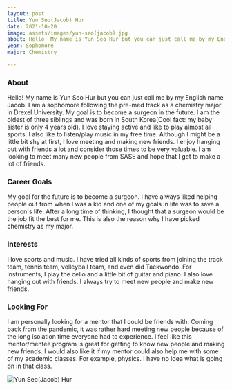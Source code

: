 ```yaml
---
layout: post
title: Yun Seo(Jacob) Hur 
date: 2021-10-20
image: assets/images/yun-seo(jacob).jpg
about: Hello! My name is Yun Seo Hur but you can just call me by my English name Jacob. I am a sophomore following the pre-med track as a chemistry major in Drexel University. My goal is to become a surgeon in the future. I am the oldest of three siblings and was born in South Korea (Cool fact- my baby sister is only 4 years old). I love staying active and like to play almost all sports. I also like to listen/play music in my free time. Although I might be a little bit shy at first, I love meeting and making new friends. I enjoy hanging out with friends a lot and consider those times to be very valuable. I am looking to meet many new people from SASE and hope that I get to make a lot of friends. 
year: Sophomore
major: Chemistry 

---
```


### About

Hello! My name is Yun Seo Hur but you can just call me by my English name Jacob. I am a sophomore following the pre-med track as a chemistry major in Drexel University. My goal is to become a surgeon in the future. I am the oldest of three siblings and was born in South Korea(Cool fact: my baby sister is only 4 years old). I love staying active and like to play almost all sports. I also like to listen/play music in my free time. Although I might be a little bit shy at first, I love meeting and making new friends. I enjoy hanging out with friends a lot and consider those times to be very valuable. I am looking to meet many new people from SASE and hope that I get to make a lot of friends. 

### Career Goals

My goal for the future is to become a surgeon. I have always liked helping people out from when I was a kid and one of my goals in life was to save a person's life. After a long time of thinking, I thought that a surgeon would be the job fit the best for me. This is also the reason why I have picked chemistry as my major. 

### Interests

I love sports and music. I have tried all kinds of sports from joining the track team, tennis team, volleyball team, and even did Taekwondo. For instruments, I play the cello and a little bit of guitar and piano. I also love hanging out with friends. I always try to meet new people and make new friends. 

### Looking For

I am personally looking for a mentor that I could be friends with. Coming back from the pandemic, it was rather hard meeting new people because of the long isolation time everyone had to experience. I feel like this mentor/mentee program is great for getting to know new people and making new friends. I would also like it if my mentor could also help me with some of my academic classes. For example, physics. I have no idea what is going on in that class. 

<div class="text-center my-5">
    <img src="{ "assets/images/yun-seo(jacob).jpg" | absolute_url }" alt="Yun Seo(Jacob) Hur" class="rounded post-img" />
</div>
